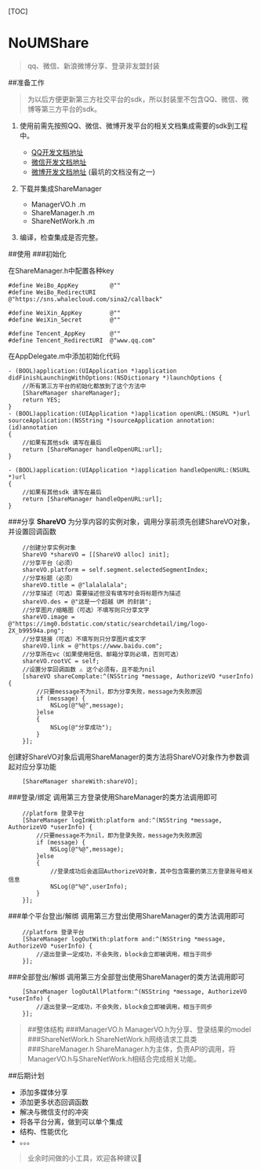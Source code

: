 [TOC]

# NoUMShare
> qq、微信、新浪微博分享、登录非友盟封装

##准备工作
> 为以后方便更新第三方社交平台的sdk，所以封装里不包含QQ、微信、微博等第三方平台的sdk。

1. 使用前需先按照QQ、微信、微博开发平台的相关文档集成需要的sdk到工程中。

	-  [QQ开发文档地址](http://wiki.open.qq.com/wiki/IOS_API调用说明)
	-  [微信开发文档地址](https://open.weixin.qq.com/cgi-bin/showdocument?action=dir_list&t=resource/res_list&verify=1&id=1417694084&token=4683a2e8ad1ac447ed5aa4557bf6f4758d76c908&lang=zh_CN)
	-  [微博开发文档地址](http://open.weibo.com/wiki/移动应用介绍) (最坑的文档没有之一)

2. 下载并集成ShareManager
	- ManagerVO.h .m
	- ShareManager.h .m
	- ShareNetWork.h .m

3. 编译，检查集成是否完整。

##使用
###初始化

在ShareManager.h中配置各种key

```objc
#define WeiBo_AppKey         @""
#define WeiBo_RedirectURI    @"https://sns.whalecloud.com/sina2/callback"

#define WeiXin_AppKey        @""
#define WeiXin_Secret        @""

#define Tencent_AppKey       @""
#define Tencent_RedirectURI  @"www.qq.com"
```
在AppDelegate.m中添加初始化代码

```objc
- (BOOL)application:(UIApplication *)application didFinishLaunchingWithOptions:(NSDictionary *)launchOptions {
    //所有第三方平台的初始化都放到了这个方法中
    [ShareManager shareManager];
    return YES;
}
- (BOOL)application:(UIApplication *)application openURL:(NSURL *)url sourceApplication:(NSString *)sourceApplication annotation:(id)annotation
{
	//如果有其他sdk 请写在最后
    return [ShareManager handleOpenURL:url];
}

- (BOOL)application:(UIApplication *)application handleOpenURL:(NSURL *)url
{
	//如果有其他sdk 请写在最后
    return [ShareManager handleOpenURL:url];
}
```

###分享
**ShareVO** 为分享内容的实例对象，调用分享前须先创建ShareVO对象，并设置回调函数

```objc
	//创建分享实例对象
    ShareVO *shareVO = [[ShareVO alloc] init];
    //分享平台（必须）
    shareVO.platform = self.segment.selectedSegmentIndex;
    //分享标题（必须）
    shareVO.title = @"lalalalala";
    //分享描述（可选）需要描述但没有填写时会将标题作为描述
    shareVO.des = @"这是一个超越 UM 的封装";
    //分享图片/缩略图（可选）不填写则只分享文字
    shareVO.image = @"https://img0.bdstatic.com/static/searchdetail/img/logo-2X_b99594a.png";
    //分享链接（可选）不填写则只分享图片或文字
    shareVO.link = @"https://www.baidu.com";
    //分享所在vc（如果使用短信、邮箱分享则必填，否则可选）
    shareVO.rootVC = self;
    //设置分享回调函数 ⚠️ 这个必须有，且不能为nil
    [shareVO shareComplate:^(NSString *message, AuthorizeVO *userInfo) {
    	//只要message不为nil，即为分享失败，message为失败原因
        if (message) {
            NSLog(@"%@",message);
        }else
        {
            NSLog(@"分享成功");
        }
    }];
```

创建好ShareVO对象后调用ShareManager的类方法将ShareVO对象作为参数调起对应分享功能

```objc
	[ShareManager shareWith:shareVO];
```

###登录/绑定
调用第三方登录使用ShareManager的类方法调用即可

```objc
	//platform 登录平台
	[ShareManager logInWith:platform and:^(NSString *message, 	AuthorizeVO *userInfo) {
		//只要message不为nil，即为登录失败，message为失败原因
        if (message) {
            NSLog(@"%@",message);
        }else
        {
        	//登录成功后会返回AuthorizeVO对象，其中包含需要的第三方登录账号相关信息
            NSLog(@"%@",userInfo);
        }
    }];
```

###单个平台登出/解绑
调用第三方登出使用ShareManager的类方法调用即可

```objc
	//platform 登录平台
	[ShareManager logOutWith:platform and:^(NSString *message, 	AuthorizeVO *userInfo) {
		//退出登录一定成功，不会失败，block会立即被调用，相当于同步
    }];
```

###全部登出/解绑
调用第三方全部登出使用ShareManager的类方法调用即可

```objc
	[ShareManager logOutAllPlatform:^(NSString *message, AuthorizeVO *userInfo) {
        //退出登录一定成功，不会失败，block会立即被调用，相当于同步
    }];
```

> ##整体结构
###ManagerVO.h
ManagerVO.h为分享、登录结果的model
###ShareNetWork.h
ShareNetWork.h网络请求工具类
###ShareManager.h
ShareManager.h为主体，负责API的调用，将ManagerVO.h与ShareNetWork.h相结合完成相关功能。

##后期计划
- 添加多媒体分享
- 添加更多状态回调函数
- 解决与微信支付的冲突
- 将各平台分离，做到可以单个集成
- 结构、性能优化
- 。。。

> 业余时间做的小工具，欢迎各种建议👏